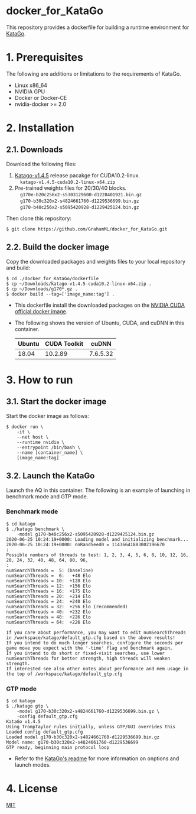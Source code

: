 # docker_for_KataGo
This repository provides a dockerfile for building a runtime environment for [KataGo](https://github.com/lightvector/KataGo).

# 1. Prerequisites  
The following are additions or limitations to the requirements of KataGo. 
+ Linux x86_64
+ NVIDIA GPU
+ Docker or Docker-CE
+ nvidia-docker >= 2.0

# 2. Installation
## 2.1. Downloads
Download the following files:
1. [Katago-v1.4.5](https://github.com/lightvector/KataGo/releases) release pacakge for CUDA10.2-linux.  
&emsp;`katago-v1.4.5-cuda10.2-linux-x64.zip`
1. Pre-trained weights files for 20/30/40 blocks.  
&emsp;`g170e-b20c256x2-s5303129600-d1228401921.bin.gz`  
&emsp;`g170-b30c320x2-s4824661760-d1229536699.bin.gz`  
&emsp;`g170-b40c256x2-s5095420928-d1229425124.bin.gz`

Then clone this repository:  
```
$ git clone https://github.com/GrahamML/docker_for_KataGo.git
```
## 2.2. Build the docker image
Copy the downloaded packages and weights files to your local repository and build:
```console
$ cd ./docker_for_KataGo/dockerfile
$ cp ~/Downloads/katago-v1.4.5-cuda10.2-linux-x64.zip .
$ cp ~/Downloads/g170*.gz .
$ docker build --tag=['image_name:tag'] . 
```
+ This dockerfile install the downloaded packages on the [NVIDIA CUDA official docker image](https://hub.docker.com/r/nvidia/cuda/).
+ The following shows the version of Ubuntu, CUDA, and cuDNN in this container.  

    | Ubuntu | CUDA Toolkit        | cuDNN          |
    |--------|---------------------|----------------|
    | 18.04  | 10.2.89             | 7.6.5.32       |

# 3. How to run
## 3.1. Start the docker image
Start the docker image as follows:  
```console
$ docker run \
    -it \
    --net host \
    --runtime nvidia \
    --entrypoint /bin/bash \
    --name [container_name] \
    [image_name:tag]
```  
## 3.2. Launch the KataGo  
Launch the AQ in this container.  The following is an example of launching in benchmark mode and GTP mode.
### Benchmark mode
```console
$ cd katago
$ ./katago benchmark \
    -model g170-b40c256x2-s5095420928-d1229425124.bin.gz
2020-06-25 10:24:19+0000: Loading model and initializing benchmark...
2020-06-25 10:24:19+0000: nnRandSeed0 = 11436641883002196670
:
Possible numbers of threads to test: 1, 2, 3, 4, 5, 6, 8, 10, 12, 16, 20, 24, 32, 40, 48, 64, 80, 96,
:
numSearchThreads =  5: (baseline)
numSearchThreads =  6:   +48 Elo
numSearchThreads = 10:  +128 Elo
numSearchThreads = 12:  +156 Elo
numSearchThreads = 16:  +175 Elo
numSearchThreads = 20:  +214 Elo
numSearchThreads = 24:  +240 Elo
numSearchThreads = 32:  +256 Elo (recommended)
numSearchThreads = 40:  +232 Elo
numSearchThreads = 48:  +226 Elo
numSearchThreads = 64:  +226 Elo

If you care about performance, you may want to edit numSearchThreads in /workspace/katago/default_gtp.cfg based on the above results!
If you intend to do much longer searches, configure the seconds per game move you expect with the '-time' flag and benchmark again.
If you intend to do short or fixed-visit searches, use lower numSearchThreads for better strength, high threads will weaken strength.
If interested see also other notes about performance and mem usage in the top of /workspace/katago/default_gtp.cfg
```

### GTP mode
```console
$ cd katago
$ ./katago gtp \
    -model g170-b30c320x2-s4824661760-d1229536699.bin.gz \
    -config default_gtp.cfg  
KataGo v1.4.5
Using TrompTaylor rules initially, unless GTP/GUI overrides this
Loaded config default_gtp.cfg
Loaded model g170-b30c320x2-s4824661760-d1229536699.bin.gz
Model name: g170-b30c320x2-s4824661760-d1229536699
GTP ready, beginning main protocol loop
```  
+ Refer to the [KataGo's readme](https://github.com/lightvector/KataGo) for more information on onptions and launch modes.

# 4. License  
[MIT](https://github.com/GrahamML/docker_for_KataGo/blob/master/LICENSE)
